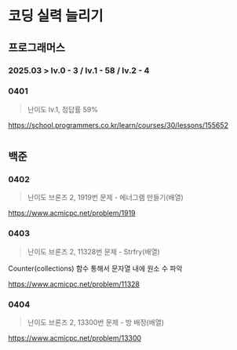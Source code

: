 # 코딩 실력 늘리기

## 프로그래머스
### 2025.03 > lv.0 - 3 / lv.1 - 58 / lv.2 - 4
### 0401
>난이도 lv.1, 정답률 59%

https://school.programmers.co.kr/learn/courses/30/lessons/155652


# 
## 백준
### 0402
>난이도 브론즈 2, 1919번 문제 - 에너그램 만들기(배열)

https://www.acmicpc.net/problem/1919

### 0403
>난이도 브론즈 2, 11328번 문제 - Strfry(배열)

Counter(collections) 함수 통해서 문자열 내에 원소 수 파악

https://www.acmicpc.net/problem/11328

### 0404
>난이도 브론즈 2, 13300번 문제 - 방 배정(배열)

https://www.acmicpc.net/problem/13300
